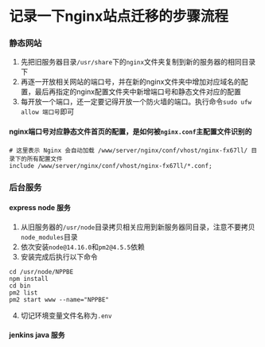 # 记录一下nginx站点迁移的步骤流程

### 静态网站
1. 先把旧服务器目录`/usr/share`下的`nginx`文件夹复制到新的服务器的相同目录下  
2. 再逐一开放相关网站的端口号，并在新的nginx文件夹中增加对应域名的配置，最后再指定的nginx配置文件夹中新增端口号和静态文件对应的配置  
3. 每开放一个端口，还一定要记得开放一个防火墙的端口。执行命令`sudo ufw allow 端口号`即可  

#### nginx端口号对应静态文件首页的配置，是如何被`nginx.conf`主配置文件识别的
```
# 这里表示 Nginx 会自动加载 /www/server/nginx/conf/vhost/nginx-fx67ll/ 目录下的所有配置文件
include /www/server/nginx/conf/vhost/nginx-fx67ll/*.conf;
```


### 后台服务
#### express node 服务
1. 从旧服务器的`/usr/node`目录拷贝相关应用到新服务器同目录，注意不要拷贝`node_modules`目录  
2. 依次安装`node@14.16.0`和`pm2@4.5.5`依赖  
3. 安装完成后执行以下命令  
```
cd /usr/node/NPPBE
npm install
cd bin
pm2 list
pm2 start www --name="NPPBE"
```
4. 切记环境变量文件名称为`.env`

#### jenkins java 服务



